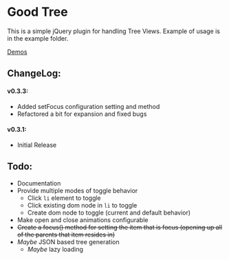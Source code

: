 # Good Tree

This is a simple jQuery plugin for handling Tree Views.  Example of usage is in the example folder.

[Demos](http://goodcodeguy.github.com/demos/goodtree/index.html "GoodTree Demos")

## ChangeLog:

#### v0.3.3:

- Added setFocus configuration setting and method
- Refactored a bit for expansion and fixed bugs

#### v0.3.1:

- Initial Release

## Todo:

- Documentation
- Provide multiple modes of toggle behavior
	- Click `li` element to toggle
	- Click existing dom node in `li` to toggle
	- Create dom node to toggle (current and default behavior)
- Make open and close animations configurable
- ~~Create a focus() method for setting the item that is focus (opening up all of the parents that item resides in)~~
- _Maybe_ JSON based tree generation
	- _Maybe_ lazy loading